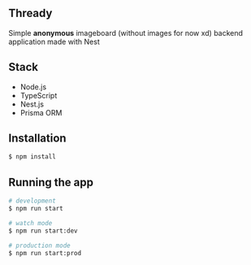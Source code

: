 ## Thready

Simple **anonymous** imageboard (without images for now xd) backend application made with Nest

## Stack

- Node.js
- TypeScript
- Nest.js
- Prisma ORM

## Installation

```bash
$ npm install
```

## Running the app

```bash
# development
$ npm run start

# watch mode
$ npm run start:dev

# production mode
$ npm run start:prod
```